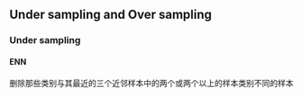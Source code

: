 ## Under sampling and Over sampling

### Under sampling

#### ENN

删除那些类别与其最近的三个近邻样本中的两个或两个以上的样本类别不同的样本

